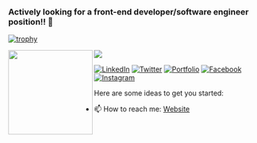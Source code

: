 ### Actively looking for a front-end developer/software engineer position!! 👋

[![trophy](https://github-profile-trophy.vercel.app/?username=alangeek)](https://github.com/alangeek/github-profile-trophy)

<div>
  <img height="170" align="left" src="https://github-readme-stats.vercel.app/api?username=alangeek&count_private=true&include_all_commits=true" />
  <img src="https://github-readme-stats.vercel.app/api/top-langs/?username=alangeek&layout=compact" />
</div>

[![LinkedIn](https://img.icons8.com/plasticine/175/000000/linkedin.png)](https://www.linkedin.com/in/alan-christian)
[![Twitter](https://img.icons8.com/plasticine/175/000000/twitter.png)](https://twitter.com/alnbrawn)
[![Portfolio](https://img.icons8.com/plasticine/190/000000/box.png)](https://alanchristian.co/)
[![Facebook](https://img.icons8.com/plasticine/175/000000/facebook.png)](facebook.com/alan.christian.7902)
[![Instagram](https://img.icons8.com/plasticine/175/000000/instagram-new.png)](https://www.instagram.com/alan.christian.dev)

Here are some ideas to get you started:

- 📫 How to reach me: [Website](https://alanchristian.co/)


